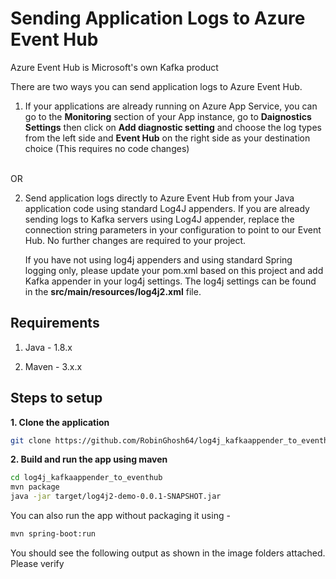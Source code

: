 # Sending Application Logs to Azure Event Hub

Azure Event Hub is Microsoft's own Kafka product

There are two ways you can send application logs to Azure Event Hub.
1) If your applications are already running on Azure App Service, you can go to the **Monitoring** section
   of your App instance, go to **Daignostics Settings** then click on **Add diagnostic setting** and choose the log types from the left side and **Event Hub** on the right side as your destination choice
   (This requires no code changes)
<br>
OR

2) Send application logs directly to Azure Event Hub from your Java application code using standard Log4J appenders. 
   If you are already sending logs to Kafka servers using Log4J appender, replace the connection string parameters in your configuration to point to our Event Hub.
   No further changes are required to your project.
   
   If you have not using log4j appenders and using standard Spring logging only, please update your pom.xml based on this project and add Kafka appender in your log4j settings. The log4j settings can be found in the **src/main/resources/log4j2.xml** file.
   



## Requirements

1. Java - 1.8.x

2. Maven - 3.x.x

## Steps to setup

**1. Clone the application**

```bash
git clone https://github.com/RobinGhosh64/log4j_kafkaappender_to_eventhub.git
```

**2. Build and run the app using maven**

```bash
cd log4j_kafkaappender_to_eventhub
mvn package
java -jar target/log4j2-demo-0.0.1-SNAPSHOT.jar
```

You can also run the app without packaging it using -

```bash
mvn spring-boot:run
```

You should see the following output as shown in the image folders attached. Please verify
